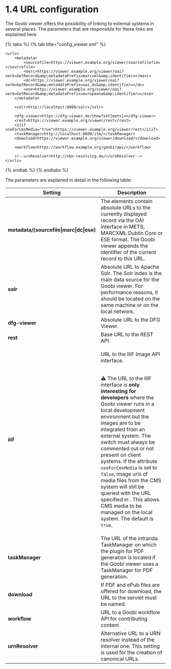 # 1.4 URL configuration

The Goobi viewer offers the possibility of linking to external systems in several places. The parameters that are responsible for these links are explained here.

{% tabs %}
{% tab title="config_viewer.xml" %}
```markup
<urls>
    <metadata>
        <sourcefile>https://viewer.example.org/viewer/sourcefile?id=</sourcefile>
        <marc>https://viewer.example.org/viewer/oai?verb=GetRecord&amp;metadataPrefix=marcxml&amp;identifier=</marc>
        <dc>https://viewer.example.org/viewer/oai?verb=GetRecord&amp;metadataPrefix=oai_dc&amp;identifier=</dc>
        <ese>https://viewer.example.org/viewer/oai?verb=GetRecord&amp;metadataPrefix=europeana&amp;identifier=</ese>
    </metadata>
    
    <solr>http://localhost:8080/solr</solr>
    
    <dfg-viewer>https://dfg-viewer.de/show?set[mets]=</dfg-viewer>
    <rest>https://viewer.example.org/viewer/rest</rest>
    <iiif useForCmsMedia="true">https://viewer.example.org/viewer/rest</iiif>
    <taskManager>http://localhost:8080/itm/</taskManager>
    <download>https://viewer.example.org/viewer/download/</download>
    
    <workflow>https://workflow.example.org/goobi/api/</workflow>
    
    <!--urnResolver>http://nbn-resolving.de/</urnResolver-->
</urls>
```
{% endtab %}
{% endtabs %}

The parameters are explained in detail in the following table:

| Setting                                  | Description                                                                                                                                                                                                                                                                                                                                                                                                                                                                                                                                                                                                                                                                                 |
| ---------------------------------------- | ------------------------------------------------------------------------------------------------------------------------------------------------------------------------------------------------------------------------------------------------------------------------------------------------------------------------------------------------------------------------------------------------------------------------------------------------------------------------------------------------------------------------------------------------------------------------------------------------------------------------------------------------------------------------------------------- |
| **metadata/(sourcefile\|marc\|dc\|ese)** | The elements contain absolute URLs to the currently displayed record via the OAI interface in METS, MARCXML Dublin Core or ESE format. The Goobi viewer appends the identifier of the current record to this URL.                                                                                                                                                                                                                                                                                                                                                                                                                                                                           |
| **solr**                                 | Absolute URL to Apache Solr. The Solr index is the main data source for the Goobi viewer. For performance reasons, it should be located on the same machine or on the local network.                                                                                                                                                                                                                                                                                                                                                                                                                                                                                                        |
| **dfg-viewer**                           | Absolute URL to the DFG Viewer.                                                                                                                                                                                                                                                                                                                                                                                                                                                                                                                                                                                                                                                             |
| **rest**                                 | Base URL to the REST API.                                                                                                                                                                                                                                                                                                                                                                                                                                                                                                                                                                                                                                                                   |
| **iiif**                                 | <p>URL to the IIIF Image API interface.</p><p><br><span data-gb-custom-inline data-tag="emoji" data-code="26a0">⚠️</span> The URL to the IIIF interface is <strong>only interesting for developers</strong> where the Goobi viewer runs in a local development environment but the images are to be integrated from an external system. The switch must always be commented out or not present on client systems. If the attribute <code>useForCmsMedia</code> is set to <code>false</code>, image urls of media files from the CMS system will still be queried with the URL specified in . This allows CMS media to be managed on the local system. The default is <code>true</code>.</p> |
| **taskManager**                          | The URL of the intranda TaskManager on which the plugin for PDF generation is located if the Goobi viewer uses a TaskManager for PDF generation.                                                                                                                                                                                                                                                                                                                                                                                                                                                                                                                                            |
| **download**                             | If PDF and ePub files are offered for download, the URL to the servlet must be named.                                                                                                                                                                                                                                                                                                                                                                                                                                                                                                                                                                                                       |
| **workflow**                             | URL to a Goobi workflow API for contributing content                                                                                                                                                                                                                                                                                                                                                                                                                                                                                                                                                                                                                                        |
| **urnResolver**                          | Alternative URL to a URN resolver instead of the internal one. This setting is used for the creation of canonical URLs.                                                                                                                                                                                                                                                                                                                                                                                                                                                                                                                                                                     |

